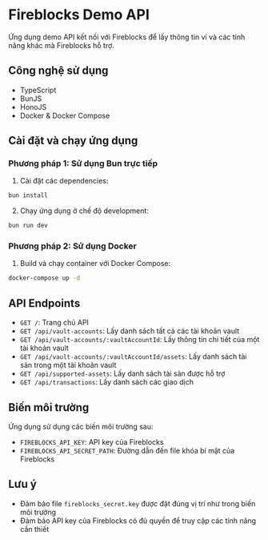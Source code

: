 # Fireblocks Demo API

Ứng dụng demo API kết nối với Fireblocks để lấy thông tin ví và các tính năng khác mà Fireblocks hỗ trợ.

## Công nghệ sử dụng

- TypeScript
- BunJS
- HonoJS
- Docker & Docker Compose

## Cài đặt và chạy ứng dụng

### Phương pháp 1: Sử dụng Bun trực tiếp

1. Cài đặt các dependencies:

```bash
bun install
```

2. Chạy ứng dụng ở chế độ development:

```bash
bun run dev
```

### Phương pháp 2: Sử dụng Docker

1. Build và chạy container với Docker Compose:

```bash
docker-compose up -d
```

## API Endpoints

- `GET /`: Trang chủ API
- `GET /api/vault-accounts`: Lấy danh sách tất cả các tài khoản vault
- `GET /api/vault-accounts/:vaultAccountId`: Lấy thông tin chi tiết của một tài khoản vault
- `GET /api/vault-accounts/:vaultAccountId/assets`: Lấy danh sách tài sản trong một tài khoản vault
- `GET /api/supported-assets`: Lấy danh sách tài sản được hỗ trợ
- `GET /api/transactions`: Lấy danh sách các giao dịch

## Biến môi trường

Ứng dụng sử dụng các biến môi trường sau:

- `FIREBLOCKS_API_KEY`: API key của Fireblocks
- `FIREBLOCKS_API_SECRET_PATH`: Đường dẫn đến file khóa bí mật của Fireblocks

## Lưu ý

- Đảm bảo file `fireblocks_secret.key` được đặt đúng vị trí như trong biến môi trường
- Đảm bảo API key của Fireblocks có đủ quyền để truy cập các tính năng cần thiết